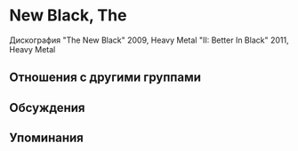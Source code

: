 # New Black, The

Дискография
"The New Black" 2009, Heavy Metal
"II: Better In Black" 2011, Heavy Metal

## Отношения с другими группами


## Обсуждения


## Упоминания

